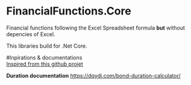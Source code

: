 # FinancialFunctions.Core
Financial functions following the Excel Spreadsheet formula **but** without depencies of Excel.

This libraries build for .Net Core.

#Inpirations & documentations  
[Inspired from this github projet](https://github.com/supasate/Macaulay-Duration-JS)

**Duration documentation**
https://dqydj.com/bond-duration-calculator/
